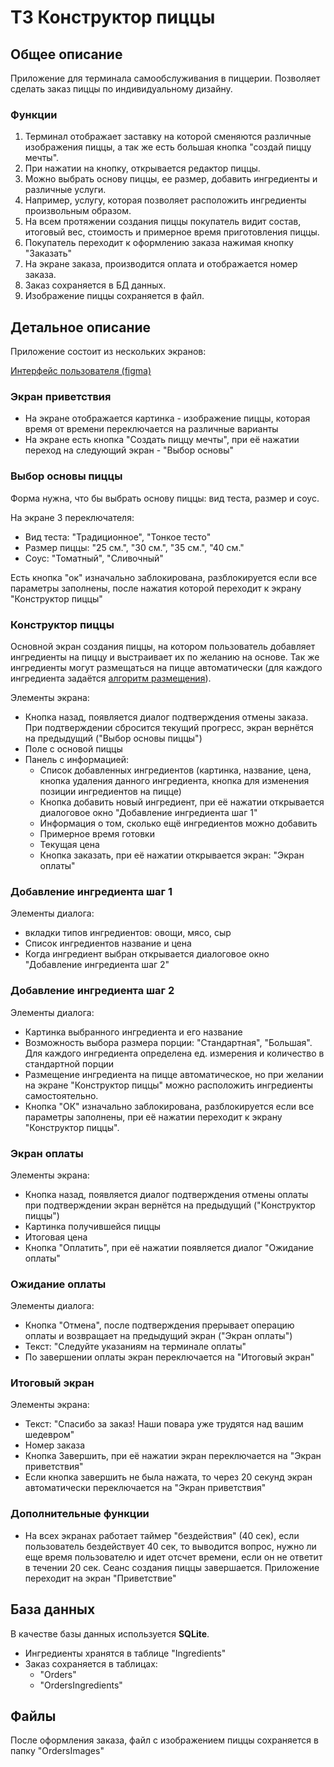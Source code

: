 # ТЗ Конструктор пиццы

## Общее описание

Приложение для терминала самообслуживания в пиццерии. Позволяет сделать заказ пиццы по индивидуальному дизайну.

### Функции

1. Терминал отображает заставку на которой сменяются различные изображения пиццы, а так же есть большая кнопка "создай
   пиццу мечты".
2. При нажатии на кнопку, открывается редактор пиццы.
3. Можно выбрать основу пиццы, ее размер, добавить ингредиенты и различные услуги.
4. Например, услугу, которая позволяет расположить ингредиенты произвольным образом.
5. На всем протяжении создания пиццы покупатель видит состав, итоговый вес, стоимость и примерное время приготовления
   пиццы.
6. Покупатель переходит к оформлению заказа нажимая кнопку "Заказать"
7. На экране заказа, производится оплата и отображается номер заказа.
8. Заказ сохраняется в БД данных.
9. Изображение пиццы сохраняется в файл.

## Детальное описание

Приложение состоит из нескольких экранов: 

[Интерфейс пользователя (figma)](https://www.figma.com/design/GnL1HHSoZgVWraLhC70lMX/pizza_designer?node-id=0-1&t=3cG2pVHnpJpBUBtz-1)

### Экран приветствия
* На экране отображается картинка - изображение пиццы, которая время от времени переключается на различные варианты
* На экране есть кнопка "Создать пиццу мечты", при её нажатии переход на следующий экран - "Выбор основы"

### Выбор основы пиццы
Форма нужна, что бы выбрать основу пиццы: вид теста, размер и соус.

На экране 3 переключателя:
* Вид теста: "Традиционное", "Тонкое тесто"
* Размер пиццы: "25 см.", "30 см.", "35 см.", "40 см."
* Соус: "Томатный", "Сливочный"

Есть кнопка "ок" изначально заблокирована, разблокируется если все параметры заполнены, после нажатия которой переходит к экрану "Конструктор пиццы"

### Конструктор пиццы
Основной экран создания пиццы, на котором пользователь добавляет ингредиенты на пиццу и выстраивает их по желанию на основе. Так же ингредиенты могут размещаться на пицце автоматически (для каждого ингредиента задаётся [алгоритм размещения]()). 

Элементы экрана:
* Кнопка назад, появляется диалог подтверждения отмены заказа. При подтверждении сбросится текущий прогресс, экран вернётся на предыдущий ("Выбор основы пиццы") 
* Поле с основой пиццы
* Панель с информацией:
  * Список добавленных ингредиентов (картинка, название, цена, кнопка удаления данного ингредиента, кнопка для изменения позиции ингредиентов на пицце)
  * Кнопка добавить новый ингредиент, при её нажатии открывается диалоговое окно "Добавление ингредиента шаг 1"
  * Информация о том, сколько ещё ингредиентов можно добавить
  * Примерное время готовки
  * Текущая цена
  * Кнопка заказать, при её нажатии открывается экран: "Экран оплаты"

### Добавление ингредиента шаг 1
Элементы диалога:
* вкладки типов ингредиентов: овощи, мясо, сыр
* Список ингредиентов название и цена
* Когда ингредиент выбран открывается диалоговое окно "Добавление ингредиента шаг 2"

### Добавление ингредиента шаг 2
Элементы диалога:
* Картинка выбранного ингредиента и его название
* Возможность выбора размера порции: "Стандартная", "Большая". Для каждого ингредиента определена ед. измерения и количество в стандартной порции
* Размещение ингредиента на пицце автоматическое, но при желании на экране "Конструктор пиццы" можно расположить ингредиенты самостоятельно.
* Кнопка "ОК" изначально заблокирована, разблокируется если все параметры заполнены, при её нажатии переходит к экрану "Конструктор пиццы".


### Экран оплаты
Элементы экрана:
* Кнопка назад, появляется диалог подтверждения отмены оплаты при подтверждении экран вернётся на предыдущий ("Конструктор пиццы")
* Картинка получившейся пиццы
* Итоговая цена
* Кнопка "Оплатить", при её нажатии появляется диалог "Ожидание оплаты"

### Ожидание оплаты
Элементы диалога:
* Кнопка "Отмена", после подтверждения прерывает операцию оплаты и возвращает на предыдущий экран ("Экран оплаты")
* Текст: "Следуйте указаниям на терминале оплаты"
* По завершении оплаты экран переключается на "Итоговый экран"

### Итоговый экран 
Элементы экрана:
* Текст: "Спасибо за заказ! Наши повара уже трудятся над вашим шедевром"
* Номер заказа
* Кнопка Завершить, при её нажатии экран переключается на "Экран приветствия"
* Если кнопка завершить не была нажата, то через 20 секунд экран автоматически переключается на "Экран приветствия"


### Дополнительные функции
* На всех экранах работает таймер "бездействия" (40 сек), если пользователь бездействует 40 сек, то выводится вопрос, нужно ли еще время пользователю и идет отсчет времени, если он не ответит в течении 20 сек. Сеанс создания пиццы завершается. Приложение переходит на экран "Приветствие"

## База данных
В качестве базы данных используется **SQLite**.
* Ингредиенты хранятся в таблице "Ingredients"
* Заказ сохраняется в таблицах: 
  * "Orders"
  * "OrdersIngredients"

## Файлы
После оформления заказа, файл с изображением пиццы сохраняется в папку "OrdersImages"
